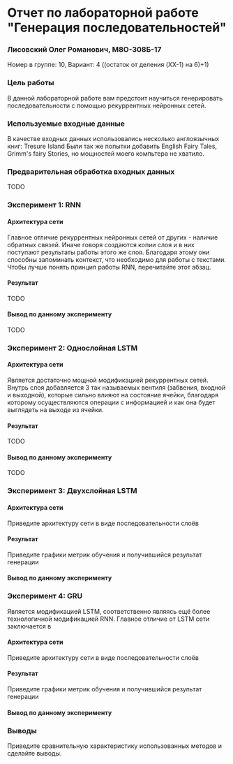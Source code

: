 # Отчет по лабораторной работе "Генерация последовательностей"

### Лисовский Олег Романович, М8О-308Б-17
Номер в группе: 10, Вариант: 4 ((остаток от деления (XX-1) на 6)+1)

### Цель работы

В данной лабораторной работе вам предстоит научиться генерировать последовательности с помощью рекуррентных нейронных сетей. 

### Используемые входные данные

В качестве входных данных использовались несколько англоязычных книг: Tresure Island
Были так же попытки добавить English Fairy Tales, Grimm's fairy Stories, но мощностей моего компьтера не хватило. 

### Предварительная обработка входных данных

TODO

### Эксперимент 1: RNN

#### Архитектура сети

Главное отличие рекуррентных нейронных сетей от других - наличие обратных связей. Иначе говоря создаются копии слоя
и в них поступают результаты работы этого же слоя. Благодаря этому они способны запоминать контекст, что необходимо для
работы с текстами. Чтобы лучше понять принцип работы RNN, перечитайте этот абзац.

#### Результат

TODO

#### Вывод по данному эксперименту

TODO

### Эксперимент 2: Однослойная LSTM

#### Архитектура сети

Является достаточно мощной модификацией рекуррентных сетей. Внутрь слоя добавляется 3 так называемых вентиля (забвения,
входной и выходной), которые сильно влияют на состояние ячейки, благодаря которому осуществляются операции с информацией и
как она будет выглядеть на выходе из ячейки. 

#### Результат

TODO

#### Вывод по данному эксперименту

TODO

### Эксперимент 3: Двухслойная LSTM

#### Архитектура сети

Приведите архитектуру сети в виде последовательности слоёв

#### Результат

Приведите графики метрик обучения и получившийся результат генерации

#### Вывод по данному эксперименту

### Эксперимент 4: GRU

Является модификацией LSTM, соответственно являясь ещё более технологичной модификацией RNN. Главное отличие от
LSTM сети заключается в  

#### Архитектура сети



Приведите архитектуру сети в виде последовательности слоёв

#### Результат

Приведите графики метрик обучения и получившийся результат генерации

#### Вывод по данному эксперименту

### Выводы

Приведите сравнительную характеристику использованных методов и сделайте выводы.
